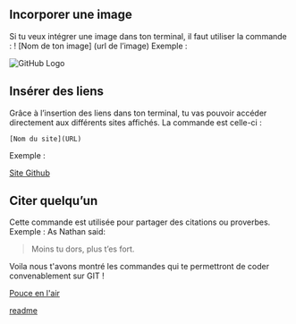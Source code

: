 ## Incorporer une image

Si tu veux intégrer une image dans ton terminal, il faut utiliser la commande :
! [Nom de ton image] (url de l’image)
Exemple :

![GitHub Logo](https://www.becode.org/hire/images/logo-becode.png)

## Insérer des liens
Grâce à l’insertion des liens dans ton terminal, tu vas pouvoir accéder directement aux différents sites affichés.
La commande est celle-ci :

 `[Nom du site](URL)`

Exemple :

[Site Github](http://github.com)


## Citer quelqu’un
Cette commande est utilisée pour partager des citations ou proverbes.
Exemple : As Nathan said:

> Moins tu dors,
> plus t’es fort.


Voila nous t'avons montré les commandes qui te permettront de coder convenablement sur GIT !

[Pouce en l'air](https://media.giphy.com/media/xT9IgGx5exK061igBa/giphy.gif)

[readme](exercice-markdown/README.md)




